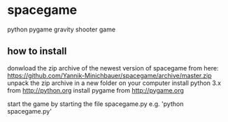# spacegame
python pygame gravity shooter game

## how to install 

donwload the zip archive of the newest version of spacegame from here:
   https://github.com/Yannik-Minichbauer/spacegame/archive/master.zip
unpack the zip archive in a new folder on your computer
install python 3.x from http://python.org
install pygame from http://pygame.org

start the game by starting the file spacegame.py
e.g. 'python spacegame.py' 


